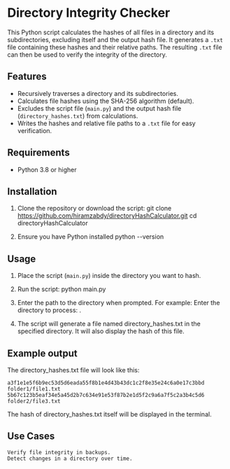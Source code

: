 # Directory Integrity Checker

This Python script calculates the hashes of all files in a directory and its subdirectories, excluding itself and the output hash file. It generates a `.txt` file containing these hashes and their relative paths. The resulting `.txt` file can then be used to verify the integrity of the directory.

## Features
- Recursively traverses a directory and its subdirectories.
- Calculates file hashes using the SHA-256 algorithm (default).
- Excludes the script file (`main.py`) and the output hash file (`directory_hashes.txt`) from calculations.
- Writes the hashes and relative file paths to a `.txt` file for easy verification.

## Requirements
- Python 3.8 or higher

## Installation
1. Clone the repository or download the script:
    git clone https://github.com/hiramzabdy/directoryHashCalculator.git
    cd directoryHashCalculator

2. Ensure you have Python installed
    python --version

## Usage
1. Place the script (`main.py`) inside the directory you want to hash.

2. Run the script:
    python main.py

3. Enter the path to the directory when prompted. For example:
    Enter the directory to process: .

4. The script will generate a file named directory_hashes.txt in the specified directory. It will also display the hash of this file.

## Example output
The directory_hashes.txt file will look like this:

    a3f1e1e5f6b9ec53d5d6eada55f8b1e4d43b43dc1c2f8e35e24c6a0e17c3bbd  folder1/file1.txt
    5b67c123b5eaf34e5a45d2b7c634e91e53f87b2e1d5f2c9a6a7f5c2a3b4c5d6  folder2/file3.txt

The hash of directory_hashes.txt itself will be displayed in the terminal.

## Use Cases
    Verify file integrity in backups.
    Detect changes in a directory over time.